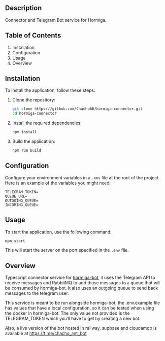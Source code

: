 ## Description

Connector and Telegram Bot service for Hormiga.

## Table of Contents

1. Installation
2. Configuration
3. Usage
4. Overview

## Installation

To install the application, follow these steps:

1. Clone the repository:
    
    ```bash
    git clone https://github.com/Chacho60/hormiga-connector.git
    cd hormiga-connector
    ```
    
2. Install the required dependencies:
    
    ```bash
    npm install
    ```
    
3. Build the application:
    
    ```bash
    npm run build
    ```
    

## Configuration

Configure your environment variables in a `.env` file at the root of the project. Here is an example of the variables you might need:

```
TELEGRAM_TOKEN=
QUEUE_URL=
OUTGOING_QUEUE=
INCOMING_QUEUE=
```

## Usage

To start the application, use the following command:

```bash
npm start
```

This will start the server on the port specified in the `.env` file.

## Overview

Typescript connector service for [hormiga-bot](https://github.com/Chacho60/hormiga-bot), it uses the Telegram API to receive messages and RabbitMQ to add those messages to a queue that will be consumed by hormiga-bot. It also uses an outgoing queue to send back messages to the telegram user.

This service is meant to be run alongside hormiga-bot, the .env.example file has values that have a local configuration, so it can be tested when using the docker in hormiga-bot. The only value not provided is the TELEGRAM_TOKEN which you’ll have to get by creating  a new bot.

Also, a live version of the bot hosted in railway, supbase and cloudamqp is available at https://t.me/chacho_ant_bot
